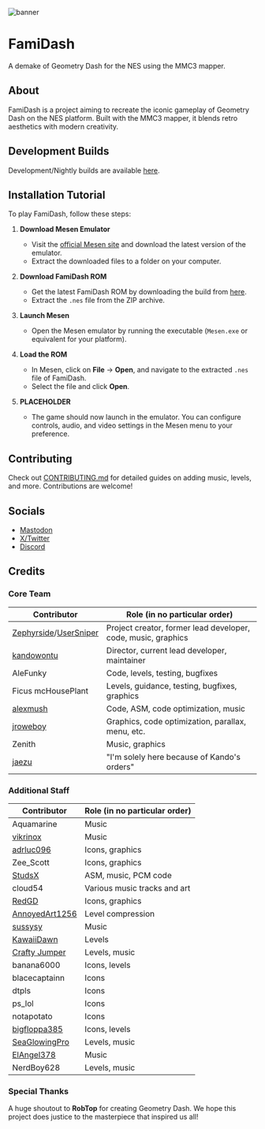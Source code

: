 ![banner](https://github.com/user-attachments/assets/ad35e664-ddb0-45d6-b716-8ff3e80df00b)

# FamiDash

A demake of Geometry Dash for the NES using the MMC3 mapper.

## About

FamiDash is a project aiming to recreate the iconic gameplay of Geometry Dash on the NES platform. Built with the MMC3 mapper, it blends retro aesthetics with modern creativity.

## Development Builds

Development/Nightly builds are available [here](https://nightly.link/tfdsoft/famidash/workflows/main/main/famidash.nes.zip).

## Installation Tutorial

To play FamiDash, follow these steps:

1. **Download Mesen Emulator**
   - Visit the [official Mesen site](https://www.mesen.ca/) and download the latest version of the emulator.
   - Extract the downloaded files to a folder on your computer.

2. **Download FamiDash ROM**
   - Get the latest FamiDash ROM by downloading the build from [here](https://nightly.link/tfdsoft/famidash/workflows/main/main/famidash.nes.zip).
   - Extract the `.nes` file from the ZIP archive.

3. **Launch Mesen**
   - Open the Mesen emulator by running the executable (`Mesen.exe` or equivalent for your platform).

4. **Load the ROM**
   - In Mesen, click on **File** → **Open**, and navigate to the extracted `.nes` file of FamiDash.
   - Select the file and click **Open**.

5. **PLACEHOLDER**
   - The game should now launch in the emulator. You can configure controls, audio, and video settings in the Mesen menu to your preference.

## Contributing

Check out [CONTRIBUTING.md](CONTRIBUTING.md) for detailed guides on adding music, levels, and more. Contributions are welcome!

## Socials

- [Mastodon](https://wetdry.world/@famidash)
- [X/Twitter](https://x.com/TFDSoft)
- [Discord](https://discord.gg/PCbwQaZs8K)

## Credits

### Core Team

| Contributor | Role (in no particular order) |
|-------------|-------------------------------|
| [Zephyrside](https://github.com/zephyrside)/[UserSniper](https://github.com/UserSniper) | Project creator, former lead developer, code, music, graphics |
| [kandowontu](https://github.com/kandowontu) | Director, current lead developer, maintainer |
| AleFunky | Code, levels, testing, bugfixes |
| Ficus mcHousePlant | Levels, guidance, testing, bugfixes, graphics |
| [alexmush](https://github.com/ADM228) | Code, ASM, code optimization, music |
| [jroweboy](https://github.com/jroweboy) | Graphics, code optimization, parallax, menu, etc. |
| Zenith | Music, graphics |
| [jaezu](https://github.com/jaezudev) | "I'm solely here because of Kando's orders" |

### Additional Staff

| Contributor | Role (in no particular order) |
|-------------|-------------------------------|
| Aquamarine | Music |
| [vikrinox](https://github.com/Vickerinox) | Music |
| [adrluc096](https://github.com/123456oil) | Icons, graphics |
| Zee_Scott | Icons, graphics |
| [StudsX](https://github.com/smbhacks) | ASM, music, PCM code |
| cloud54 | Various music tracks and art |
| [RedGD](https://github.com/RedGeometryDash) | Icons, graphics |
| [AnnoyedArt1256](https://github.com/AnnoyedArt1256) | Level compression |
| [sussysy](https://github.com/VECTREX45) | Music |
| [KawaiiDawn](https://github.com/Astroclimber26) | Levels |
| [Crafty Jumper](https://github.com/Crafty-Jumper) | Levels, music |
| banana6000 | Icons, levels |
| blacecaptainn | Icons |
| dtpls | Icons |
| ps_lol | Icons |
| notapotato | Icons |
| [bigfloppa385](https://github.com/Nintendo-Bro385) | Icons, levels |
| [SeaGlowingPro](https://github.com/SeaGlowingPro) | Levels, music |
| [ElAngel378](https://github.com/ElAngel378) | Music |
| NerdBoy628 | Levels, music |

### Special Thanks

A huge shoutout to **RobTop** for creating Geometry Dash. We hope this project does justice to the masterpiece that inspired us all!
